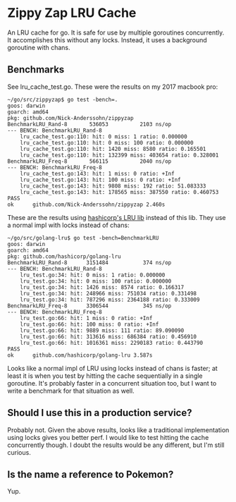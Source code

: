 # Zippy Zap LRU Cache
An LRU cache for go. It is safe for use by multiple goroutines concurrently.
It accomplishes this without any locks. Instead, it uses a background goroutine
with chans.

## Benchmarks
See lru_cache_test.go. These were the results on my 2017 macbook pro:
```
~/go/src/zippyzap$ go test -bench=.
goos: darwin
goarch: amd64
pkg: github.com/Nick-Anderssohn/zippyzap
BenchmarkLRU_Rand-8   	  536053	      2103 ns/op
--- BENCH: BenchmarkLRU_Rand-8
    lru_cache_test.go:110: hit: 0 miss: 1 ratio: 0.000000
    lru_cache_test.go:110: hit: 0 miss: 100 ratio: 0.000000
    lru_cache_test.go:110: hit: 1420 miss: 8580 ratio: 0.165501
    lru_cache_test.go:110: hit: 132399 miss: 403654 ratio: 0.328001
BenchmarkLRU_Freq-8   	  566115	      2040 ns/op
--- BENCH: BenchmarkLRU_Freq-8
    lru_cache_test.go:143: hit: 1 miss: 0 ratio: +Inf
    lru_cache_test.go:143: hit: 100 miss: 0 ratio: +Inf
    lru_cache_test.go:143: hit: 9808 miss: 192 ratio: 51.083333
    lru_cache_test.go:143: hit: 178565 miss: 387550 ratio: 0.460753
PASS
ok  	github.com/Nick-Anderssohn/zippyzap	2.460s
```
These are the results using [hashicorp's LRU lib](https://github.com/hashicorp/golang-lru)
instead of this lib. They use a normal impl with locks instead of chans:
```
~/go/src/golang-lru$ go test -bench=BenchmarkLRU
goos: darwin
goarch: amd64
pkg: github.com/hashicorp/golang-lru
BenchmarkLRU_Rand-8   	 3151484	       374 ns/op
--- BENCH: BenchmarkLRU_Rand-8
    lru_test.go:34: hit: 0 miss: 1 ratio: 0.000000
    lru_test.go:34: hit: 0 miss: 100 ratio: 0.000000
    lru_test.go:34: hit: 1426 miss: 8574 ratio: 0.166317
    lru_test.go:34: hit: 248966 miss: 751034 ratio: 0.331498
    lru_test.go:34: hit: 787296 miss: 2364188 ratio: 0.333009
BenchmarkLRU_Freq-8   	 3306544	       345 ns/op
--- BENCH: BenchmarkLRU_Freq-8
    lru_test.go:66: hit: 1 miss: 0 ratio: +Inf
    lru_test.go:66: hit: 100 miss: 0 ratio: +Inf
    lru_test.go:66: hit: 9889 miss: 111 ratio: 89.090090
    lru_test.go:66: hit: 313616 miss: 686384 ratio: 0.456910
    lru_test.go:66: hit: 1016361 miss: 2290183 ratio: 0.443790
PASS
ok  	github.com/hashicorp/golang-lru	3.587s
```
Looks like a normal impl of LRU using locks instead of chans is faster; at least it
is when you test by hitting the cache sequentially in a single goroutine. It's probably
faster in a concurrent situation too, but I want to write a benchmark for that situation
as well.

## Should I use this in a production service?
Probably not. Given the above results, looks like a traditional implementation using
locks gives you better perf. I would like to test hitting the cache concurrently
though. I doubt the results would be any different, but I'm still curious.

## Is the name a reference to Pokemon?
Yup.